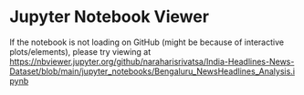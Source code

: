 # Jupyter Notebook Viewer

If the notebook is not loading on GitHub (might be because of interactive plots/elements), please try viewing at https://nbviewer.jupyter.org/github/naraharisrivatsa/India-Headlines-News-Dataset/blob/main/jupyter_notebooks/Bengaluru_NewsHeadlines_Analysis.ipynb